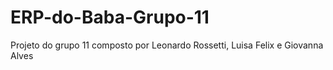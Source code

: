 # ERP-do-Baba-Grupo-11
Projeto do grupo 11 composto por Leonardo Rossetti, Luisa Felix e Giovanna Alves
